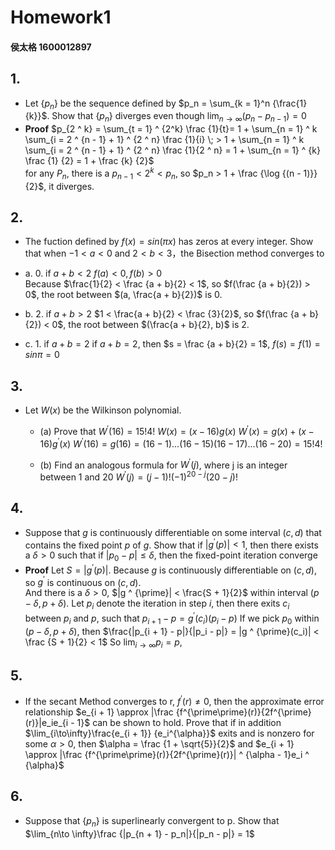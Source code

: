 # Homework1
#### 侯太格 1600012897
## 1. 
* Let {$p_n$} be the sequence defined by $p_n = \sum_{k = 1}^n {\frac{1}{k}}$. Show that {$p_n$} diverges even though $\lim_{n\to\infty}{(p_n - p_{n - 1}) = 0}$ 
* **Proof**
	$p_{2 ^ k} = \sum_{t = 1} ^ {2^k} \frac {1}{t}= 1 + \sum_{n = 1} ^ k \sum_{i = 2 ^ {n - 1} + 1} ^ {2 ^ n} \frac {1}{i} \; > 1 + \sum_{n = 1} ^ k \sum_{i = 2 ^ {n - 1} + 1} ^ {2 ^ n} \frac {1}{2 ^ n} = 1 + \sum_{n = 1} ^ {k} \frac {1} {2} = 1 + \frac {k} {2}$  
	for any $P_n$, there is a $p_{n - 1} < 2 ^ k < p_n$, 
	so $p_n > 1 + \frac {\log {(n - 1)}} {2}$, it diverges.

## 2.
* The fuction defined by $f(x) = sin(\pi x)$ has zeros at every integer. Show that when $-1 < a < 0$ and $2 < b < 3$，the Bisection method converges to
* a. $0$. if $a + b < 2$
	$f(a) < 0, f(b) > 0$  
	Because $\frac{1}{2} < \frac {a + b}{2} < 1$, so $f(\frac {a + b}{2}) > 0$, the root between $(a, \frac{a + b}{2})$ is 0.


*	b. $2$. if $a + b > 2$
	$1 < \frac{a + b}{2} < \frac {3}{2}$, so $f(\frac {a + b}{2}) < 0$, the root between $(\frac{a + b}{2}, b)$ is 2.
*	c. $1$. if $a + b = 2$ 
	if $a + b = 2$, then $s = \frac {a + b}{2} = 1$, $f(s) = f(1) = sin \pi  = 0$



## 3. 
* Let $W(x)$ be the Wilkinson polynomial. 
    * (a) Prove that $W^\prime(16) = 15!4!$
		$W(x) = (x - 16)g(x)$
		$W^\prime(x) = g(x) + (x - 16)g^\prime(x)$
		$W^\prime(16) = g(16) = (16 - 1)...(16 - 15)(16 - 17)...(16 - 20) = 15!4!$


    * (b) Find an analogous formula for $W^\prime(j)$, where j is an integer between 1 and 20
		$W^\prime(j) = (j - 1)!(-1)^{20 - j}(20 - j)!$

## 4. 
* Suppose that $g$ is continuously differentiable on some interval $(c, d)$ that contains the fixed point $p$ of $g$. Show that if $|g^\prime(p)| < 1$, then there exists a $\delta > 0$ such that if $|p_0 - p| \le \delta$, then the fixed-point iteration converge
* **Proof**
	Let $S = |g ^ {\prime}(p)|$. 
	Because $g$ is continuously differentiable on $(c, d)$, so $g ^ {\prime}$ is continuous on $(c, d)$.  
	And there is a $\delta > 0$, $|g ^ {\prime}| < \frac{S + 1}{2}$ within interval $(p - \delta, p + \delta)$.
	Let $p_i$ denote the iteration in step $i$, then there exits $c_i$ between $p_i$ and $p$, such that $p_{i + 1} - p = g ^ {\prime}(c_i)(p_i - p)$
	If we pick $p_0$ within $(p - \delta, p + \delta)$, then $\frac{|p_{i + 1} - p|}{|p_i - p|} = |g ^ {\prime}(c_i)| < \frac {S + 1}{2} < 1$
	So $\lim_{i \to \infty} p_i = p$,  


## 5.
* If the secant Method converges to r, $f^\prime(r) \ne 0$, then the approximate error relationship $e_{i + 1} \approx |\frac {f^{\prime\prime}(r)}{2f^{\prime}(r)}|e_ie_{i - 1}$ can be shown to hold. Prove that if in addition $\lim_{i\to\infty}\frac{e_{i + 1}} {e_i^{\alpha}}$ exits and is nonzero for some $\alpha > 0$, then $\alpha = \frac {1 + \sqrt{5}}{2}$ and $e_{i + 1} \approx |\frac {f^{\prime\prime}(r)}{2f^{\prime}(r)}| ^ {\alpha - 1}e_i ^ {\alpha}$


## 6.
* Suppose that ${\{p_n\}}$ is superlinearly convergent to p. Show that $\lim_{n\to \infty}\frac {|p_{n + 1} - p_n|}{|p_n - p|} = 1$